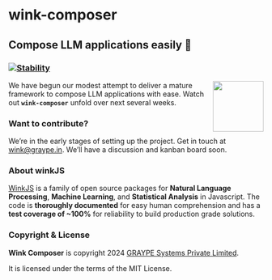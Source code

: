 # wink-composer

## Compose LLM applications easily 🎻

### [![Stability](https://img.shields.io/badge/stability-1--experimental-orange.svg)](https://nodejs.org/api/documentation.html#documentation_stability_index)

[<img align="right" src="https://decisively.github.io/wink-logos/logo-title.png" width="100px" >](http://winkjs.org/)

We have begun our modest attempt to deliver a mature framework to compose LLM applications with ease. Watch out **`wink-composer`** unfold over next several weeks.

### Want to contribute?
We’re in the early stages of setting up the project. Get in touch at wink@graype.in. We’ll have a discussion and kanban board soon.

### About winkJS
[WinkJS](https://github.com/winkjs) is a family of open source packages for **Natural Language Processing**, **Machine Learning**, and **Statistical Analysis** in Javascript. The code is **thoroughly documented** for easy human comprehension and has a **test coverage of ~100%** for reliability to build production grade solutions.

### Copyright & License

**Wink Composer** is copyright 2024 [GRAYPE Systems Private Limited](https://graype.in/).

It is licensed under the terms of the MIT License.